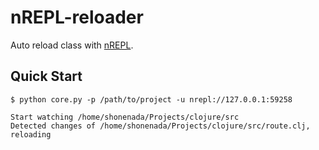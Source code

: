 # nREPL-reloader

Auto reload class with [nREPL](https://github.com/clojure/tools.nrepl).

## Quick Start

```
$ python core.py -p /path/to/project -u nrepl://127.0.0.1:59258

Start watching /home/shonenada/Projects/clojure/src
Detected changes of /home/shonenada/Projects/clojure/src/route.clj, reloading
```
